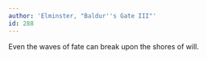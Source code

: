 ```yaml
---
author: 'Elminster, "Baldur''s Gate III"'
id: 288
---
```


Even the waves of fate can break upon the shores of will.